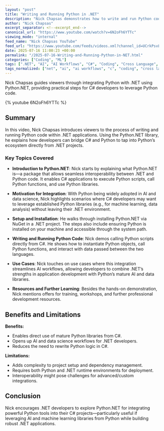 ```yaml
---
layout: "post"
title: "Writing and Running Python in .NET"
description: "Nick Chapsas demonstrates how to write and run Python code within .NET applications using Python.NET. He explores the integration process, potential use cases—especially with Python's popularity in AI—and explains how C# developers can leverage Python libraries inside their .NET projects."
author: "Nick Chapsas"
excerpt_separator: <!--excerpt_end-->
canonical_url: "https://www.youtube.com/watch?v=6N2oFh6YTTc"
viewing_mode: "internal"
feed_name: "Nick Chapsas YouTube"
feed_url: "https://www.youtube.com/feeds/videos.xml?channel_id=UCrkPsvLGln62OMZRO6K-llg"
date: 2025-07-16 11:00:23 +00:00
permalink: "/2025-07-16-Writing-and-Running-Python-in-NET.html"
categories: ["Coding", "ML"]
tags: [".NET", "AI", "AI Workflows", "C#", "Coding", "Cross Language", "Interoperability", "ML", "Nick Chapsas", "Python Integration", "Python Libraries", "Python.NET", "Video Tutorial", "Videos"]
tags_normalized: ["net", "ai", "ai workflows", "c", "coding", "cross language", "interoperability", "ml", "nick chapsas", "python integration", "python libraries", "python dot net", "video tutorial", "videos"]
---
```


Nick Chapsas guides viewers through integrating Python with .NET using Python.NET, providing practical steps for C# developers to leverage Python code.<!--excerpt_end-->

{% youtube 6N2oFh6YTTc %}

## Summary

In this video, Nick Chapsas introduces viewers to the process of writing and running Python code within .NET applications. Using the Python.NET library, he explains how developers can bridge C# and Python to tap into Python’s ecosystem directly from .NET projects.

### Key Topics Covered

- **Introduction to Python.NET**: Nick starts by explaining what Python.NET is—a package that allows seamless interoperability between .NET and Python code. It enables C# applications to execute Python scripts, call Python functions, and use Python libraries.

- **Motivation for Integration**: With Python being widely adopted in AI and data science, Nick highlights scenarios where C# developers may want to leverage established Python libraries (e.g., for machine learning, data analysis) without leaving their .NET environment.

- **Setup and Installation**: He walks through installing Python.NET via NuGet in a .NET project. The steps also include ensuring Python is installed on your machine and accessible through the system path.

- **Writing and Running Python Code**: Nick demos calling Python scripts directly from C#. He shows how to instantiate Python objects, call Python functions, and interact with data passed between the two languages.

- **Use Cases**: Nick touches on use cases where this integration streamlines AI workflows, allowing developers to combine .NET’s strengths in application development with Python’s mature AI and data libraries.

- **Resources and Further Learning**: Besides the hands-on demonstration, Nick mentions offers for training, workshops, and further professional development resources.

## Benefits and Limitations

**Benefits:**

- Enables direct use of mature Python libraries from C#.
- Opens up AI and data science workflows for .NET developers.
- Reduces the need to rewrite Python logic in C#.

**Limitations:**

- Adds complexity to project setup and dependency management.
- Requires both Python and .NET runtime environments for deployment.
- Interoperability might pose challenges for advanced/custom integrations.

## Conclusion

Nick encourages .NET developers to explore Python.NET for integrating powerful Python tools into their C# projects—particularly useful if leveraging AI and machine learning libraries from Python while building robust .NET applications.
